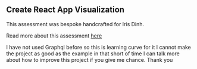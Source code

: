 ## Create React App Visualization

This assessment was bespoke handcrafted for Iris Dinh.

Read more about this assessment [here](https://react.eogresources.com)

I have not used Graphql before so this is learning curve for it
I cannot make the project as good as the example in that short of time
I can talk more about how to improve this project if you give me chance.
Thank you
